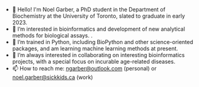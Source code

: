 - 👋 Hello! I'm Noel Garber, a PhD student in the Department of Biochemistry at the University of Toronto, slated to graduate in early 2023. 
- 👀 I’m interested in bioinformatics and development of new analytical methods for biological assays. .
- 🌱 I’m trained in Python, including BioPython and other science-oriented packages, and am learning machine learning methods at present. 
- 💞️ I’m always interested in collaborating on interesting bioinformatics projects, with a special focus on incurable age-related diseases. 
- 📫 How to reach me: ngarber@outlook.com (personal) or noel.garber@sickkids.ca (work)

<!---
noelgarber/noelgarber is a ✨ special ✨ repository because its `README.md` (this file) appears on your GitHub profile.
You can click the Preview link to take a look at your changes.
--->
